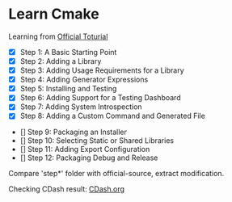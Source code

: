 # Learn Cmake

Learning from [Official Toturial](https://cmake.org/cmake/help/latest/guide/tutorial/index.html)  

- [x] Step 1: A Basic Starting Point  
- [x] Step 2: Adding a Library  
- [x] Step 3: Adding Usage Requirements for a Library  
- [x] Step 4: Adding Generator Expressions  
- [x] Step 5: Installing and Testing  
- [x] Step 6: Adding Support for a Testing Dashboard  
- [x] Step 7: Adding System Introspection  
- [x] Step 8: Adding a Custom Command and Generated File  
- [] Step 9: Packaging an Installer  
- [] Step 10: Selecting Static or Shared Libraries  
- [] Step 11: Adding Export Configuration  
- [] Step 12: Packaging Debug and Release  

Compare 'step*' folder with official-source, extract modification.  

Checking CDash result: [CDash.org](https://my.cdash.org/index.php?project=CMakeTutorial)  
